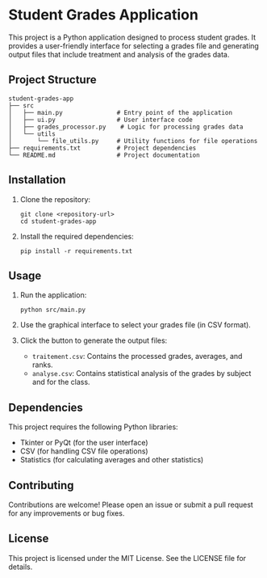 # Student Grades Application

This project is a Python application designed to process student grades. It provides a user-friendly interface for selecting a grades file and generating output files that include treatment and analysis of the grades data.

## Project Structure

```
student-grades-app
├── src
│   ├── main.py               # Entry point of the application
│   ├── ui.py                 # User interface code
│   ├── grades_processor.py    # Logic for processing grades data
│   └── utils
│       └── file_utils.py     # Utility functions for file operations
├── requirements.txt          # Project dependencies
└── README.md                 # Project documentation
```

## Installation

1. Clone the repository:
   ```
   git clone <repository-url>
   cd student-grades-app
   ```

2. Install the required dependencies:
   ```
   pip install -r requirements.txt
   ```

## Usage

1. Run the application:
   ```
   python src/main.py
   ```

2. Use the graphical interface to select your grades file (in CSV format).

3. Click the button to generate the output files:
   - `traitement.csv`: Contains the processed grades, averages, and ranks.
   - `analyse.csv`: Contains statistical analysis of the grades by subject and for the class.

## Dependencies

This project requires the following Python libraries:
- Tkinter or PyQt (for the user interface)
- CSV (for handling CSV file operations)
- Statistics (for calculating averages and other statistics)

## Contributing

Contributions are welcome! Please open an issue or submit a pull request for any improvements or bug fixes.

## License

This project is licensed under the MIT License. See the LICENSE file for details.